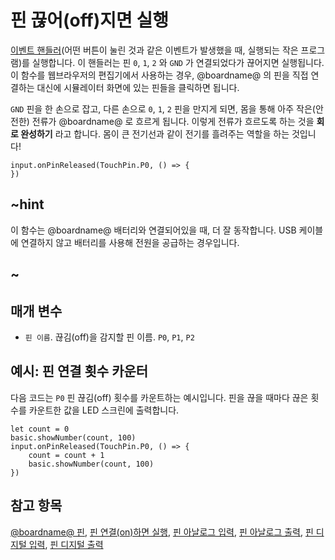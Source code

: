 # 핀 끊어(off)지면 실행

[이벤트 핸들러](/reference/event-handler)(어떤 버튼이 눌린 것과 같은 이벤트가 발생했을 때, 실행되는 작은 프로그램)를 실행합니다. 이 핸들러는 핀 `0`, `1`, `2` 와 `GND` 가 연결되었다가 끊어지면 실행됩니다. 이 함수를 웹브라우저의 편집기에서 사용하는 경우, @boardname@ 의 핀을 직접 연결하는 대신에 시뮬레이터 화면에 있는 핀들을 클릭하면 됩니다.

`GND` 핀을 한 손으로 잡고, 다른 손으로 `0`, `1`, `2` 핀을 만지게 되면, 몸을 통해 아주 작은(안전한) 전류가 @boardname@ 로 흐르게 됩니다. 이렇게 전류가 흐르도록 하는 것을 **회로 완성하기** 라고 합니다. 몸이 큰 전기선과 같이 전기를 흘려주는 역할을 하는 것입니다!

```sig
input.onPinReleased(TouchPin.P0, () => {
})
```

## ~hint

이 함수는 @boardname@ 배터리와 연결되어있을 때, 더 잘 동작합니다. USB 케이블에 연결하지 않고 배터리를 사용해 전원을 공급하는 경우입니다.

## ~

## 매개 변수

* `핀 이름`. 끊김(off)을 감지할 핀 이름. `P0`, `P1`, `P2`

## 예시: 핀 연결 횟수 카운터

다음 코드는 `P0` 핀 끊김(off) 횟수를 카운트하는 예시입니다. 핀을 끊을 때마다 끊은 횟수를 카운트한 값을 LED 스크린에 출력합니다.

```blocks
let count = 0
basic.showNumber(count, 100)
input.onPinReleased(TouchPin.P0, () => {
    count = count + 1
    basic.showNumber(count, 100)
})
```

## 참고 항목

[@boardname@ 핀](/device/pins), [핀 연결(on)하면 실행](/reference/input/pin-is-pressed), [핀 아날로그 입력](/reference/pins/analog-read-pin), [핀 아날로그 출력](/reference/pins/analog-write-pin), [핀 디지털 입력](/reference/pins/digital-read-pin), [핀 디지털 출력](/reference/pins/digital-write-pin)